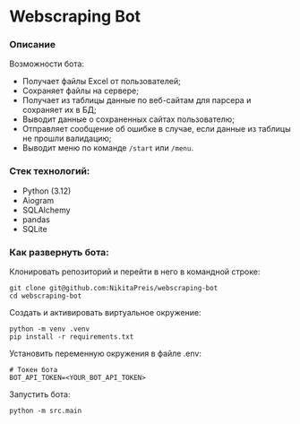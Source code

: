 # Webscraping Bot

### Описание

Возможности бота:
* Получает файлы Excel от пользователей;
* Сохраняет файлы на сервере;
* Получает из таблицы данные по веб-сайтам для парсера и сохраняет их в БД;
* Выводит данные о сохраненных сайтах пользователю;
* Отправляет сообщение об ошибке в случае, если данные из таблицы не прошли валидацию;
* Выводит меню по команде `/start` или `/menu`.

### Стек технологий:

* Python (3.12)
* Aiogram
* SQLAlchemy
* pandas
* SQLite

### Как развернуть бота:

Клонировать репозиторий и перейти в него в командной строке:
```
git clone git@github.com:NikitaPreis/webscraping-bot
cd webscraping-bot
```

Создать и активировать виртуальное окружение:
```
python -m venv .venv
pip install -r requirements.txt
```

Установить переменную окружения в файле .env:
```
# Токен бота
BOT_API_TOKEN=<YOUR_BOT_API_TOKEN>
```

Запустить бота:
```
python -m src.main
```

